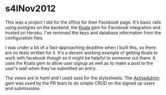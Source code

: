 s4lNov2012
==========

This was a project I did for the office for their Facebook page.  It's basic rails using
postgres on the backend, the [Koala](https://github.com/arsduo/koala) gem for
Facebook integration and hosted on Heroku.  I've removed the keys and database
information from the configuration files.

I was under a bit of a fast-approaching deadline when I built this, so there are no tests
written for it.  It's a decent working example of getting Koala to work with facebook
though so it might be helpful to someone out there.  It uses the Koala gem to
allow user signup as well as to make a post to the user's wall when they've
submitted an entry.

The views are in haml and I used sass for the stylesheets.  The
[ActiveAdmin](http://www.activeadmin.info) gem was used by the PR team to do
simple CRUD on the signed up users and submissions.